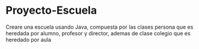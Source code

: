 # Proyecto-Escuela
Creare una escuela usando Java, compuesta por las clases persona que es heredada por alumno, profesor y director, ademas de clase colegio que es heredado por aula